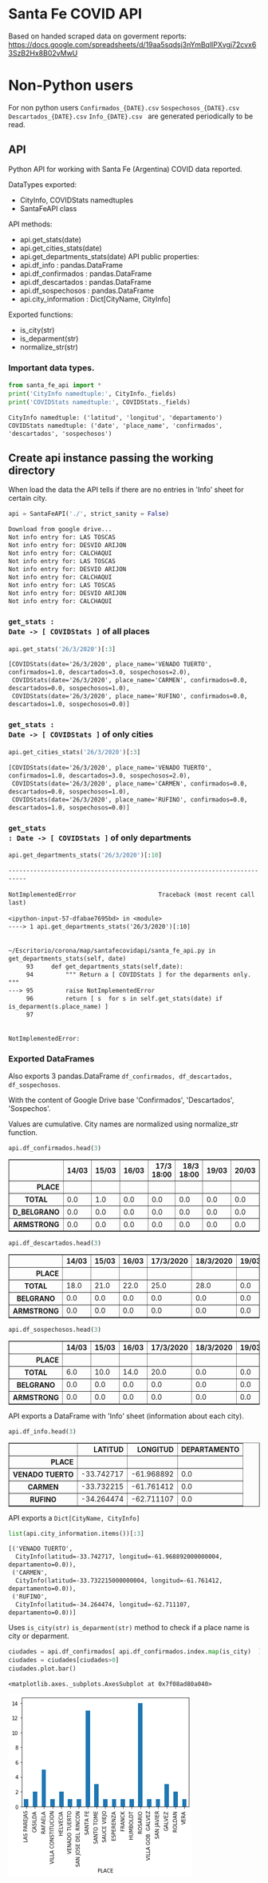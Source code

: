 # Santa Fe COVID API

Based on handed scraped data on goverment reports: https://docs.google.com/spreadsheets/d/19aa5sqdsj3nYmBqllPXvgj72cvx63SzB2Hx8B02vMwU

# Non-Python users

For non python users <code>Confirmados_{DATE}.csv</code> <code>Sospechosos_{DATE}.csv</code> <code>Descartados_{DATE}.csv</code> <code>Info_{DATE}.csv </code> are generated periodically to be read.


## API

Python API for working with Santa Fe (Argentina) COVID data reported.

DataTypes exported:
- CityInfo, COVIDStats namedtuples
- SantaFeAPI class

API methods:
- api.get_stats(date)
- api.get_cities_stats(date)
- api.get_departments_stats(date)
API public properties:
- api.df_info : pandas.DataFrame
- api.df_confirmados : pandas.DataFrame
- api.df_descartados : pandas.DataFrame
- api.df_sospechosos : pandas.DataFrame
- api.city_information : Dict[CityName, CityInfo]
    
Exported functions:
- is_city(str)
- is_deparment(str)
- normalize_str(str)

### Important data types.


```python
from santa_fe_api import *
print('CityInfo namedtuple:', CityInfo._fields)
print('COVIDStats namedtuple:', COVIDStats._fields)
```

    CityInfo namedtuple: ('latitud', 'longitud', 'departamento')
    COVIDStats namedtuple: ('date', 'place_name', 'confirmados', 'descartados', 'sospechosos')


## Create api instance passing the working directory 
When load the data the API tells if there are no entries in 'Info' sheet for certain city.


```python
api = SantaFeAPI('./', strict_sanity = False)
```

    Download from google drive...
    Not info entry for: LAS TOSCAS
    Not info entry for: DESVIO ARIJON
    Not info entry for: CALCHAQUI
    Not info entry for: LAS TOSCAS
    Not info entry for: DESVIO ARIJON
    Not info entry for: CALCHAQUI
    Not info entry for: LAS TOSCAS
    Not info entry for: DESVIO ARIJON
    Not info entry for: CALCHAQUI


### <code>get_stats : Date -> [ COVIDStats ]</code> of all places


```python
api.get_stats('26/3/2020')[:3]
```




    [COVIDStats(date='26/3/2020', place_name='VENADO TUERTO', confirmados=1.0, descartados=3.0, sospechosos=2.0),
     COVIDStats(date='26/3/2020', place_name='CARMEN', confirmados=0.0, descartados=0.0, sospechosos=1.0),
     COVIDStats(date='26/3/2020', place_name='RUFINO', confirmados=0.0, descartados=1.0, sospechosos=0.0)]



### <code>get_stats : Date -> [ COVIDStats ]</code> of only cities


```python
api.get_cities_stats('26/3/2020')[:3]
```




    [COVIDStats(date='26/3/2020', place_name='VENADO TUERTO', confirmados=1.0, descartados=3.0, sospechosos=2.0),
     COVIDStats(date='26/3/2020', place_name='CARMEN', confirmados=0.0, descartados=0.0, sospechosos=1.0),
     COVIDStats(date='26/3/2020', place_name='RUFINO', confirmados=0.0, descartados=1.0, sospechosos=0.0)]



### <code>get_stats : Date -> [ COVIDStats ]</code> of only departments


```python
api.get_departments_stats('26/3/2020')[:10]
```


    ---------------------------------------------------------------------------

    NotImplementedError                       Traceback (most recent call last)

    <ipython-input-57-dfabae7695bd> in <module>
    ----> 1 api.get_departments_stats('26/3/2020')[:10]
    

    ~/Escritorio/corona/map/santafecovidapi/santa_fe_api.py in get_departments_stats(self, date)
         93     def get_departments_stats(self,date):
         94         """ Return a [ COVIDStats ] for the deparments only. """
    ---> 95         raise NotImplementedError
         96         return [ s  for s in self.get_stats(date) if is_deparment(s.place_name) ]
         97 


    NotImplementedError: 


### Exported DataFrames
Also exports 3 pandas.DataFrame <code>df_confirmados, df_descartados, df_sospechosos</code>.

With the content of Google Drive base 'Confirmados', 'Descartados', 'Sospechos'.

Values are cumulative. City names are normalized using normalize_str function.


```python
api.df_confirmados.head(3)
```




<div>
<style scoped>
    .dataframe tbody tr th:only-of-type {
        vertical-align: middle;
    }

    .dataframe tbody tr th {
        vertical-align: top;
    }

    .dataframe thead th {
        text-align: right;
    }
</style>
<table border="1" class="dataframe">
  <thead>
    <tr style="text-align: right;">
      <th></th>
      <th>14/03</th>
      <th>15/03</th>
      <th>16/03</th>
      <th>17/3 18:00</th>
      <th>18/3 18:00</th>
      <th>19/03</th>
      <th>20/03</th>
      <th>21/03</th>
      <th>22/03</th>
      <th>23/3/2020</th>
      <th>24/3/2020</th>
      <th>25/3/2020</th>
      <th>26/3/2020</th>
      <th>27/3/2020</th>
      <th>28/3/2020</th>
    </tr>
    <tr>
      <th>PLACE</th>
      <th></th>
      <th></th>
      <th></th>
      <th></th>
      <th></th>
      <th></th>
      <th></th>
      <th></th>
      <th></th>
      <th></th>
      <th></th>
      <th></th>
      <th></th>
      <th></th>
      <th></th>
    </tr>
  </thead>
  <tbody>
    <tr>
      <th>TOTAL</th>
      <td>0.0</td>
      <td>1.0</td>
      <td>0.0</td>
      <td>0.0</td>
      <td>0.0</td>
      <td>0.0</td>
      <td>0.0</td>
      <td>0.0</td>
      <td>0.0</td>
      <td>15.0</td>
      <td>20.0</td>
      <td>39.0</td>
      <td>55.0</td>
      <td>64.0</td>
      <td>77.0</td>
    </tr>
    <tr>
      <th>D_BELGRANO</th>
      <td>0.0</td>
      <td>0.0</td>
      <td>0.0</td>
      <td>0.0</td>
      <td>0.0</td>
      <td>0.0</td>
      <td>0.0</td>
      <td>0.0</td>
      <td>0.0</td>
      <td>0.0</td>
      <td>0.0</td>
      <td>0.0</td>
      <td>0.0</td>
      <td>0.0</td>
      <td>0.0</td>
    </tr>
    <tr>
      <th>ARMSTRONG</th>
      <td>0.0</td>
      <td>0.0</td>
      <td>0.0</td>
      <td>0.0</td>
      <td>0.0</td>
      <td>0.0</td>
      <td>0.0</td>
      <td>0.0</td>
      <td>0.0</td>
      <td>0.0</td>
      <td>0.0</td>
      <td>0.0</td>
      <td>0.0</td>
      <td>0.0</td>
      <td>0.0</td>
    </tr>
  </tbody>
</table>
</div>




```python
api.df_descartados.head(3)
```




<div>
<style scoped>
    .dataframe tbody tr th:only-of-type {
        vertical-align: middle;
    }

    .dataframe tbody tr th {
        vertical-align: top;
    }

    .dataframe thead th {
        text-align: right;
    }
</style>
<table border="1" class="dataframe">
  <thead>
    <tr style="text-align: right;">
      <th></th>
      <th>14/03</th>
      <th>15/03</th>
      <th>16/03</th>
      <th>17/3/2020</th>
      <th>18/3/2020</th>
      <th>19/03</th>
      <th>20/03</th>
      <th>21/03</th>
      <th>22/03</th>
      <th>23/3/2020</th>
      <th>24/3/2020</th>
      <th>25/3/2020</th>
      <th>26/3/2020</th>
      <th>27/3/2020</th>
      <th>28/3/2020</th>
    </tr>
    <tr>
      <th>PLACE</th>
      <th></th>
      <th></th>
      <th></th>
      <th></th>
      <th></th>
      <th></th>
      <th></th>
      <th></th>
      <th></th>
      <th></th>
      <th></th>
      <th></th>
      <th></th>
      <th></th>
      <th></th>
    </tr>
  </thead>
  <tbody>
    <tr>
      <th>TOTAL</th>
      <td>18.0</td>
      <td>21.0</td>
      <td>22.0</td>
      <td>25.0</td>
      <td>28.0</td>
      <td>0.0</td>
      <td>0.0</td>
      <td>0.0</td>
      <td>0.0</td>
      <td>64.0</td>
      <td>95.0</td>
      <td>120.0</td>
      <td>161.0</td>
      <td>214.0</td>
      <td>280.0</td>
    </tr>
    <tr>
      <th>BELGRANO</th>
      <td>0.0</td>
      <td>0.0</td>
      <td>0.0</td>
      <td>0.0</td>
      <td>0.0</td>
      <td>0.0</td>
      <td>0.0</td>
      <td>0.0</td>
      <td>0.0</td>
      <td>0.0</td>
      <td>0.0</td>
      <td>0.0</td>
      <td>0.0</td>
      <td>0.0</td>
      <td>0.0</td>
    </tr>
    <tr>
      <th>ARMSTRONG</th>
      <td>0.0</td>
      <td>0.0</td>
      <td>0.0</td>
      <td>0.0</td>
      <td>0.0</td>
      <td>0.0</td>
      <td>0.0</td>
      <td>0.0</td>
      <td>0.0</td>
      <td>0.0</td>
      <td>1.0</td>
      <td>1.0</td>
      <td>1.0</td>
      <td>1.0</td>
      <td>1.0</td>
    </tr>
  </tbody>
</table>
</div>




```python
api.df_sospechosos.head(3)
```




<div>
<style scoped>
    .dataframe tbody tr th:only-of-type {
        vertical-align: middle;
    }

    .dataframe tbody tr th {
        vertical-align: top;
    }

    .dataframe thead th {
        text-align: right;
    }
</style>
<table border="1" class="dataframe">
  <thead>
    <tr style="text-align: right;">
      <th></th>
      <th>14/03</th>
      <th>15/03</th>
      <th>16/03</th>
      <th>17/3/2020</th>
      <th>18/3/2020</th>
      <th>19/03</th>
      <th>20/03</th>
      <th>21/03</th>
      <th>22/03</th>
      <th>23/3/2020</th>
      <th>24/3/2020</th>
      <th>25/3/2020</th>
      <th>26/3/2020</th>
      <th>27/3/2020</th>
      <th>28/3/2020</th>
    </tr>
    <tr>
      <th>PLACE</th>
      <th></th>
      <th></th>
      <th></th>
      <th></th>
      <th></th>
      <th></th>
      <th></th>
      <th></th>
      <th></th>
      <th></th>
      <th></th>
      <th></th>
      <th></th>
      <th></th>
      <th></th>
    </tr>
  </thead>
  <tbody>
    <tr>
      <th>TOTAL</th>
      <td>6.0</td>
      <td>10.0</td>
      <td>14.0</td>
      <td>20.0</td>
      <td>0.0</td>
      <td>0.0</td>
      <td>0.0</td>
      <td>0.0</td>
      <td>0.0</td>
      <td>89.0</td>
      <td>70.0</td>
      <td>72.0</td>
      <td>89.0</td>
      <td>105.0</td>
      <td>87.0</td>
    </tr>
    <tr>
      <th>BELGRANO</th>
      <td>0.0</td>
      <td>0.0</td>
      <td>0.0</td>
      <td>0.0</td>
      <td>0.0</td>
      <td>0.0</td>
      <td>0.0</td>
      <td>0.0</td>
      <td>0.0</td>
      <td>0.0</td>
      <td>0.0</td>
      <td>0.0</td>
      <td>0.0</td>
      <td>0.0</td>
      <td>0.0</td>
    </tr>
    <tr>
      <th>ARMSTRONG</th>
      <td>0.0</td>
      <td>0.0</td>
      <td>0.0</td>
      <td>0.0</td>
      <td>0.0</td>
      <td>0.0</td>
      <td>0.0</td>
      <td>0.0</td>
      <td>0.0</td>
      <td>0.0</td>
      <td>0.0</td>
      <td>0.0</td>
      <td>0.0</td>
      <td>0.0</td>
      <td>0.0</td>
    </tr>
  </tbody>
</table>
</div>



API exports a DataFrame with 'Info' sheet (information about each city).


```python
api.df_info.head(3)
```




<div>
<style scoped>
    .dataframe tbody tr th:only-of-type {
        vertical-align: middle;
    }

    .dataframe tbody tr th {
        vertical-align: top;
    }

    .dataframe thead th {
        text-align: right;
    }
</style>
<table border="1" class="dataframe">
  <thead>
    <tr style="text-align: right;">
      <th></th>
      <th>LATITUD</th>
      <th>LONGITUD</th>
      <th>DEPARTAMENTO</th>
    </tr>
    <tr>
      <th>PLACE</th>
      <th></th>
      <th></th>
      <th></th>
    </tr>
  </thead>
  <tbody>
    <tr>
      <th>VENADO TUERTO</th>
      <td>-33.742717</td>
      <td>-61.968892</td>
      <td>0.0</td>
    </tr>
    <tr>
      <th>CARMEN</th>
      <td>-33.732215</td>
      <td>-61.761412</td>
      <td>0.0</td>
    </tr>
    <tr>
      <th>RUFINO</th>
      <td>-34.264474</td>
      <td>-62.711107</td>
      <td>0.0</td>
    </tr>
  </tbody>
</table>
</div>



API exports a <code>Dict[CityName, CityInfo]</code>


```python
list(api.city_information.items())[:3]
```




    [('VENADO TUERTO',
      CityInfo(latitud=-33.742717, longitud=-61.968892000000004, departamento=0.0)),
     ('CARMEN',
      CityInfo(latitud=-33.732215000000004, longitud=-61.761412, departamento=0.0)),
     ('RUFINO',
      CityInfo(latitud=-34.264474, longitud=-62.711107, departamento=0.0))]



Uses <code>is_city(str)</code> <code>is_deparment(str)</code> method to check if a place name is city or deparment.


```python
ciudades = api.df_confirmados[ api.df_confirmados.index.map(is_city)  ]['26/3/2020']
ciudades = ciudades[ciudades>0]
ciudades.plot.bar()
```




    <matplotlib.axes._subplots.AxesSubplot at 0x7f08ad80a040>




![png](README_files/README_20_1.png)

